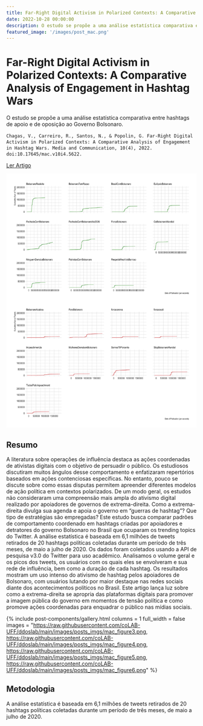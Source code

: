 ```yaml
---
title: Far-Right Digital Activism in Polarized Contexts: A Comparative Analysis of Engagement in Hashtag Wars
date: 2022-10-28 00:00:00
description: O estudo se propõe a uma análise estatística comparativa entre hashtags de apoio e de oposição ao Governo Bolsonaro.
featured_image: '/images/post_mac.png'
---
```


# Far-Right Digital Activism in Polarized Contexts: A Comparative Analysis of Engagement in Hashtag Wars

O estudo se propõe a uma análise estatística comparativa entre hashtags de apoio e de oposição ao Governo Bolsonaro.

```
Chagas, V., Carreiro, R., Santos, N., & Popolin, G. Far-Right Digital Activism in Polarized Contexts: A Comparative Analysis of Engagement in Hashtag Wars. Media and Communication, 10(4), 2022. doi:10.17645/mac.v10i4.5622.
```

<a href="https://doi.org/10.17645/mac.v10i4.5622" class="button--fill">Ler Artigo</a>

![](https://raw.githubusercontent.com/coLAB-UFF/ddoslab/main/images/posts_imgs/mac_figure2.png)

## Resumo

A literatura sobre operações de influência destaca as ações coordenadas de ativistas digitais com o objetivo de persuadir o público. Os estudiosos discutiram muitos ângulos desse comportamento e enfatizaram repertórios baseados em ações contenciosas específicas. No entanto, pouco se discute sobre como essas disputas permitem apreender diferentes modelos de ação política em contextos polarizados. De um modo geral, os estudos não consideraram uma compreensão mais ampla do ativismo digital realizado por apoiadores de governos de extrema-direita. Como a extrema-direita divulga sua agenda e apoia o governo em “guerras de hashtag”? Que tipo de estratégias são empregadas? Este estudo busca comparar padrões de comportamento coordenado em hashtags criadas por apoiadores e detratores do governo Bolsonaro no Brasil que ocuparam os trending topics do Twitter. A análise estatística é baseada em 6,1 milhões de tweets retirados de 20 hashtags políticas coletadas durante um período de três meses, de maio a julho de 2020. Os dados foram coletados usando a API de pesquisa v3.0 do Twitter para uso acadêmico. Analisamos o volume geral e os picos dos tweets, os usuários com os quais eles se envolveram e sua rede de influência, bem como a duração de cada hashtag. Os resultados mostram um uso intenso do ativismo de hashtag pelos apoiadores de Bolsonaro, com usuários lutando por maior destaque nas redes sociais diante dos acontecimentos políticos no Brasil. Este artigo lança luz sobre como a extrema-direita se apropria das plataformas digitais para promover a imagem pública do governo em momentos de tensão política e como promove ações coordenadas para enquadrar o público nas mídias sociais.

{% include post-components/gallery.html
	columns = 1
	full_width = false
	images = "https://raw.githubusercontent.com/coLAB-UFF/ddoslab/main/images/posts_imgs/mac_figure3.png, https://raw.githubusercontent.com/coLAB-UFF/ddoslab/main/images/posts_imgs/mac_figure4.png, https://raw.githubusercontent.com/coLAB-UFF/ddoslab/main/images/posts_imgs/mac_figure5.png, https://raw.githubusercontent.com/coLAB-UFF/ddoslab/main/images/posts_imgs/mac_figure6.png"
%}

## Metodologia

A análise estatística é baseada em 6,1 milhões de tweets retirados de 20 hashtags políticas coletadas durante um período de três meses, de maio a julho de 2020.
